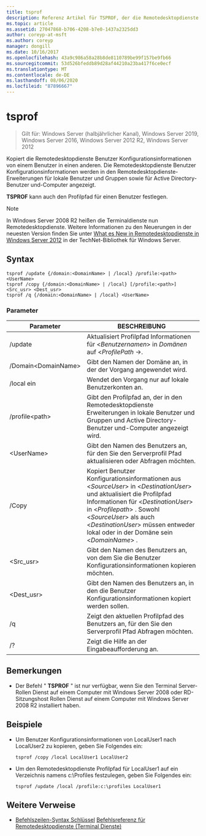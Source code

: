 ```yaml
---
title: tsprof
description: Referenz Artikel für TSPROF, der die Remotedesktopdienste Benutzer Konfigurationsinformationen von einem Benutzer auf einen anderen kopiert.
ms.topic: article
ms.assetid: 27047868-b706-4208-b7e0-1437a2325dd3
author: coreyp-at-msft
ms.author: coreyp
manager: dongill
ms.date: 10/16/2017
ms.openlocfilehash: 43a9c986a58a28b8de8110789be99f157be9fb66
ms.sourcegitcommit: 53d526bfeddb89d28af44210a23ba417f6ce0ecf
ms.translationtype: MT
ms.contentlocale: de-DE
ms.lasthandoff: 08/06/2020
ms.locfileid: "87896667"
---
```

# <a name="tsprof"></a>tsprof

> Gilt für: Windows Server (halbjährlicher Kanal), Windows Server 2019, Windows Server 2016, Windows Server 2012 R2, Windows Server 2012

Kopiert die Remotedesktopdienste Benutzer Konfigurationsinformationen von einem Benutzer in einen anderen.
Die Remotedesktopdienste Benutzer Konfigurationsinformationen werden in den Remotedesktopdienste-Erweiterungen für lokale Benutzer und Gruppen sowie für Active Directory-Benutzer und-Computer angezeigt.

**TSPROF** kann auch den Profilpfad für einen Benutzer festlegen.



> [!NOTE]
> In Windows Server 2008 R2 heißen die Terminaldienste nun Remotedesktopdienste. Weitere Informationen zu den Neuerungen in der neuesten Version finden Sie unter [What es New in Remotedesktopdienste in Windows Server 2012](/previous-versions/orphan-topics/ws.11/hh831527(v=ws.11)) in der TechNet-Bibliothek für Windows Server.

## <a name="syntax"></a>Syntax
```
tsprof /update {/domain:<DomainName> | /local} /profile:<path> <UserName>
tsprof /copy {/domain:<DomainName> | /local} [/profile:<path>] <Src_usr> <Dest_usr>
tsprof /q {/domain:<DomainName> | /local} <UserName>
```

### <a name="parameters"></a>Parameter
|Parameter|BESCHREIBUNG|
|-------|--------|
|/update|Aktualisiert Profilpfad Informationen für <*Benutzernamen*> in *Domänen* <Domain Name> auf <*ProfilePath* ->.|
|/Domain\<DomainName>|Gibt den Namen der Domäne an, in der der Vorgang angewendet wird.|
|/local ein|Wendet den Vorgang nur auf lokale Benutzerkonten an.|
|/profile\<path>|Gibt den Profilpfad an, der in den Remotedesktopdienste Erweiterungen in lokale Benutzer und Gruppen und Active Directory-Benutzer und-Computer angezeigt wird.|
|\<UserName>|Gibt den Namen des Benutzers an, für den Sie den Serverprofil Pfad aktualisieren oder Abfragen möchten.|
|/Copy|Kopiert Benutzer Konfigurationsinformationen aus \<*SourceUser*> in \<*DestinationUser*> und aktualisiert die Profilpfad Informationen für \<*DestinationUser*> in \<*Profilepath*> . Sowohl \<*SourceUser*> als auch \<*DestinationUser*> müssen entweder lokal oder in der Domäne sein \<*DomainName*> .|
|\<Src_usr>|Gibt den Namen des Benutzers an, von dem Sie die Benutzer Konfigurationsinformationen kopieren möchten.|
|\<Dest_usr>|Gibt den Namen des Benutzers an, in den die Benutzer Konfigurationsinformationen kopiert werden sollen.|
|/q|Zeigt den aktuellen Profilpfad des Benutzers an, für den Sie den Serverprofil Pfad Abfragen möchten.|
|/?|Zeigt die Hilfe an der Eingabeaufforderung an.|

## <a name="remarks"></a>Bemerkungen
-   Der Befehl " **TSPROF** " ist nur verfügbar, wenn Sie den Terminal Server-Rollen Dienst auf einem Computer mit Windows Server 2008 oder RD-Sitzungshost Rollen Dienst auf einem Computer mit Windows Server 2008 R2 installiert haben.

## <a name="examples"></a>Beispiele
-   Um Benutzer Konfigurationsinformationen von LocalUser1 nach LocalUser2 zu kopieren, geben Sie Folgendes ein:
    ```
    tsprof /copy /local LocalUser1 LocalUser2
    ```
-   Um den Remotedesktopdienste Profilpfad für LocalUser1 auf ein Verzeichnis namens c:\Profiles festzulegen, geben Sie Folgendes ein:
    ```
    tsprof /update /local /profile:c:\profiles LocalUser1
    ```

## <a name="additional-references"></a>Weitere Verweise
- [Befehlszeilen-Syntax Schlüssel](command-line-syntax-key.md) 
 [Befehlsreferenz für Remotedesktopdienste (Terminal Dienste)](remote-desktop-services-terminal-services-command-reference.md)
